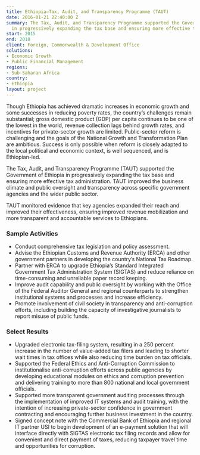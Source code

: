 ```yaml
---
title: Ethiopia—Tax, Audit, and Transparency Programme (TAUT)
date: 2016-01-21 22:40:00 Z
summary: The Tax, Audit, and Transparency Programme supported the Government of Ethiopia
  in progressively expanding the tax base and ensuring more effective tax administration.
start: 2015
end: 2018
client: Foreign, Commonwealth & Development Office
solutions:
- Economic Growth
- Public Financial Management
regions:
- Sub-Saharan Africa
country:
- Ethiopia
layout: project
---
```


Though Ethiopia has achieved dramatic increases in economic growth and some successes in reducing poverty rates, the country’s challenges remain substantial; gross domestic product (GDP) per capita continues to be one of the lowest in the world, revenue collection lags behind growth rates, and incentives for private-sector growth are limited. Public-sector reform is challenging and the goals of the National Growth and Transformation Plan are ambitious. Success is only possible when reform is closely adapted to the local political and economic context, is well sequenced, and is Ethiopian-led.

The Tax, Audit, and Transparency Programme (TAUT) supported the Government of Ethiopia in progressively expanding the tax base and ensuring more effective tax administration. TAUT improved the business climate and public oversight and transparency across specific government agencies and the wider public sector.

TAUT monitored evidence that key agencies expanded their reach and improved their effectiveness, ensuring improved revenue mobilization and more transparent and accountable services to Ethiopians.

### Sample Activities

* Conduct comprehensive tax legislation and policy assessment.
* Advise the Ethiopian Customs and Revenue Authority (ERCA) and other government partners in developing the country’s National Tax Roadmap.
* Partner with ERCA to upgrade Ethiopia’s Standard Integrated Government Tax Administration System (SIGTAS) and reduce reliance on time-consuming and unreliable paper record keeping.
* Improve audit capability and public oversight by working with the Office of the Federal Auditor General and regional counterparts to strengthen institutional systems and processes and increase efficiency.
* Promote involvement of civil society in transparency and anti-corruption efforts, including building the capacity of investigative journalists to report misuse of public funds.

### Select Results

* Upgraded electronic tax-filing system, resulting in a 250 percent increase in the number of value-added tax filers and leading to shorter wait times in tax offices while also reducing time burden on tax officials.
* Supported the Federal Ethics and Anti-Corruption Commission to institutionalise anti-corruption efforts across public agencies by developing educational modules on ethics and corruption prevention and delivering training to more than 800 national and local government officials.
* Supported more transparent government auditing processes through the implementation of improved IT systems and audit training, with the intention of increasing private-sector confidence in government contracting and encouraging further business investment in the country.
* Signed concept note with the Commercial Bank of Ethiopia and regional IT partner USI to begin development of an e-payment solution that will interface directly with SIGTAS electronic tax filing records and allow for convenient and direct payment of taxes, reducing taxpayer travel time and opportunities for corruption.